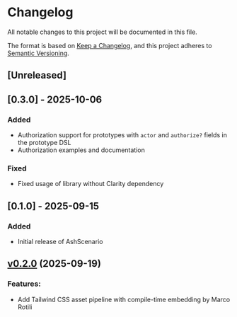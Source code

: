 # Changelog

All notable changes to this project will be documented in this file.

The format is based on [Keep a Changelog](https://keepachangelog.com/en/1.0.0/),
and this project adheres to [Semantic Versioning](https://semver.org/spec/v2.0.0.html).

## [Unreleased]

## [0.3.0] - 2025-10-06

### Added
- Authorization support for prototypes with `actor` and `authorize?` fields in the prototype DSL
- Authorization examples and documentation

### Fixed
- Fixed usage of library without Clarity dependency

## [0.1.0] - 2025-09-15

### Added
- Initial release of AshScenario

<!-- changelog -->

## [v0.2.0](https://github.com/marot/ash_scenario/compare/v0.1.0...v0.2.0) (2025-09-19)




### Features:

* Add Tailwind CSS asset pipeline with compile-time embedding by Marco Rotili